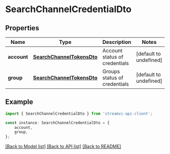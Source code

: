# SearchChannelCredentialDto


## Properties

Name | Type | Description | Notes
------------ | ------------- | ------------- | -------------
**account** | [**SearchChannelTokensDto**](SearchChannelTokensDto.md) | Account status of credentials | [default to undefined]
**group** | [**SearchChannelTokensDto**](SearchChannelTokensDto.md) | Groups status of credentials | [default to undefined]

## Example

```typescript
import { SearchChannelCredentialDto } from 'streamvi-api-client';

const instance: SearchChannelCredentialDto = {
    account,
    group,
};
```

[[Back to Model list]](../README.md#documentation-for-models) [[Back to API list]](../README.md#documentation-for-api-endpoints) [[Back to README]](../README.md)
